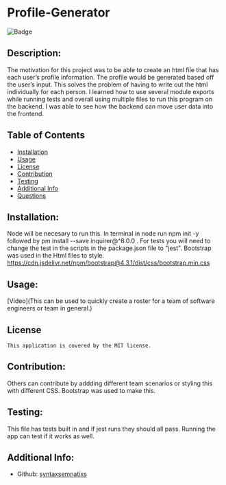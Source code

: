 # Profile-Generator
  
  ![Badge](https://img.shields.io/badge/License-MIT-blue.svg)


  ## Description:
  The motivation for this project was to be able to create an html file that has each user’s profile information. The profile would be generated based off the user’s input. This solves the problem of having to write out the html individually for each person. I learned how to use several module exports while running tests and overall using multiple files to run this program on the backend.  I was able to see how the backend can move user data into the frontend.

  ## Table of Contents 
  - [Installation](#installation)
  - [Usage](#usage)
  - [License](#license)
  - [Contribution](#contribution)
  - [Testing](#testing)
  - [Additional Info](#additional-info)
  - [Questions](#questions)
  ## Installation:
  Node will be necesary to run this. In terminal in node run npm init -y followed by pm install --save inquirer@^8.0.0 . For tests you will need to change the test in the scripts in the  package.json file to "jest". Bootstrap was used in the Html files to style.  https://cdn.jsdelivr.net/npm/bootstrap@4.3.1/dist/css/bootstrap.min.css
  ## Usage:
  [Video](This can be used to quickly create a roster for a team of software engineers or team in general.)

  ## License
    This application is covered by the MIT license.

  ## Contribution:
  Others can contribute by addding different team scenarios or styling this with different CSS. Bootstrap was used to make this.
  ## Testing:
  This file has tests built in and if jest runs they should all pass. Running the app can test if it works as well.
  ## Additional Info:
  - Github: [syntaxsemnatixs](https://github.com/syntaxsemnatixs) 

